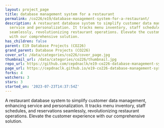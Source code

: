 ```yaml
---
layout: project_page
title: database management system for a restaurant
permalink: /co226/e19/database-management-system-for-a-restaurant/
description: A restaurant database system to simplify customer data management, enhancing
  service and personalization. It tracks menu inventory, staff schedules, and reservations
  seamlessly, revolutionizing restaurant operations. Elevate the customer experience
  with our comprehensive solution.
has_children: false
parent: E19 Database Projects (CO226)
grand_parent: Database Projects (CO226)
cover_url: /data/categories/co226/cover_page.jpg
thumbnail_url: /data/categories/co226/thumbnail.jpg
repo_url: https://github.com/cepdnaclk/e19-co226-database-management-system-for-a-restaurant
page_url: https://cepdnaclk.github.io/e19-co226-database-management-system-for-a-restaurant
forks: 4
watchers: 3
stars: 3
started_on: '2023-07-23T14:37:54Z'
---
```


A restaurant database system to simplify customer data management, enhancing service and personalization. It tracks menu inventory, staff schedules, and reservations seamlessly, revolutionizing restaurant operations. Elevate the customer experience with our comprehensive solution.